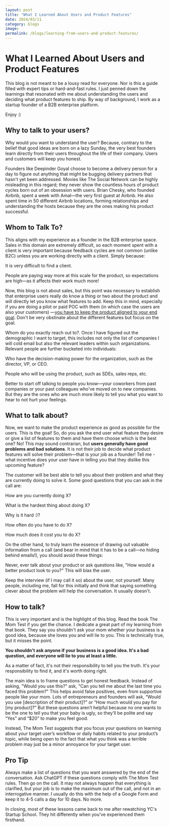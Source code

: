 ```yaml
---
layout: post
title: "What I Learned About Users and Product Features"
date: 2024/03/11 
category: blogs
image: 
permalink: /blogs/learning-from-users-and-product-features/
---
```


# What I Learned About Users and Product Features

This blog is not meant to be a lousy read for everyone. Nor is this a guide filled with expert tips or hard-and-fast rules. I just penned down the learnings that resonated with me about understanding the users and deciding what product features to ship. By way of background, I work as a startup founder of a B2B enterprise platform.

Enjoy :)

## Why to talk to your users?

Why would you want to understand the user? Because, contrary to the belief that good ideas are born on a lazy Sunday, the very best founders learn directly from their users throughout the life of their company. Users and customers will keep you honest.

Founders like Deepinder Goyal choose to become a delivery person for a day to figure out anything that might be bugging delivery partners that hasn't yet been addressed. Movies like The Social Network can be highly misleading in this regard; they never show the countless hours of product cycles born out of an obsession with users. Brian Chesky, who founded Airbnb, spent a week with Amal—the very first guest at Airbnb. He also spent time in 50 different Airbnb locations, forming relationships and understanding the hosts because they are the ones making his product successful.

## Whom to Talk To?

This aligns with my experience as a founder in the B2B enterprise space. Sales in this domain are extremely difficult, so each moment spent with a client is very important because feedback cycles are not common (unlike B2C) unless you are working directly with a client. Simply because:

It is very difficult to find a client.

People are paying way more at this scale for the product, so expectations are high—as it affects their work much more!

Now, this blog is not about sales, but this point was necessary to establish that enterprise users really do know a thing or two about the product and will directly let you know what features to add. Keep this in mind, especially if you are doing a pilot or paid POC with them (in which case the users are also your customers) —<u>you have to keep the product aligned to your end goal</u>. Don't be very obstinate about the different features but focus on the goal.

Whom do you exactly reach out to?. Once I have figured out the demographic I want to target, this includes not only the list of companies I will cold email but also the relevant leaders within such organizations. Relevant people are further bucketed into individuals:

Who have the decision-making power for the organization, such as the director, VP, or CEO.

People who will be using the product, such as SDEs, sales reps, etc.

Better to start off talking to people you know—your coworkers from past companies or your past colleagues who've moved on to new companies. But they are the ones who are much more likely to tell you what you want to hear to not hurt your feelings.

## What to talk about?

Now, we want to make the product experience as good as possible for the users. This is the goal! So, do you ask the end user what feature they desire or give a list of features to them and have them choose which is the best one? No! This may sound contrarian, but <b>users generally have good problems and bad solutions</b>. It is not their job to decide what product features will solve their problem—that is your job as a founder! Tell me - what incentive does your user have in telling you that they dislike this upcoming feature?

The customer will be best able to tell you about their problem and what they are currently doing to solve it. Some good questions that you can ask in the call are:

How are you currently doing X?

What is the hardest thing about doing X?

Why is it hard :)?

How often do you have to do X?

How much does it cost you to do X?

On the other hand, to truly learn the essence of drawing out valuable information from a call (and bear in mind that it has to be a call—no hiding behind emails!), you should avoid these things:

Never, ever talk about your product or ask questions like, "How would a better product look to you?" This will bias the user.

Keep the interview (if I may call it so) about the user, not yourself. Many people, including me, fall for this initially and think that saying something clever about the problem will help the conversation. It usually doesn't.

## How to talk?

This is very important and is the highlight of this blog. Read the book The Mom Test if you get the chance. I dedicate a great part of my learning from that book. They say you shouldn't ask your mom whether your business is a good idea, because she loves you and will lie to you. This is technically true, but it misses the point. 

<b>You shouldn't ask anyone if your business is a good idea. It's a bad question, and everyone will lie to you at least a little.</b>

As a matter of fact, it's not their responsibility to tell you the truth. It's your responsibility to find it, and it's worth doing right.

The main idea is to frame questions to get honest feedback. Instead of asking, "Would you use this?" ask, "Can you tell me about the last time you faced this problem?" This helps avoid false positives, even from supportive people like your mom. Lots of entrepreneurs and founders will ask, “Would you use [description of their product]?” or “How much would you pay for [my product]?” But these questions aren’t helpful because no one wants to be the one to tell you that your baby is ugly, so they’ll be polite and say “Yes” and “$20” to make you feel good.

Instead, The Mom Test suggests that you focus your questions on learning about your target user’s workflow or daily habits related to your product’s topic, while being open to the fact that what you think was a terrible problem may just be a minor annoyance for your target user.

## Pro Tip

Always make a list of questions that you want answered by the end of the conversation. Ask ChatGPT if these questions comply with The Mom Test rules. Then go on the call. It may not always happen that everything is clarified, but your job is to make the maximum out of the call, and not in an interrogative manner. I usually do this with the help of a Google Form and keep it to 4-5 calls a day for 10 days. No more. 

In closing, most of these lessons came back to me after rewatching YC's Startup School. They hit differently when you've experienced them firsthand.